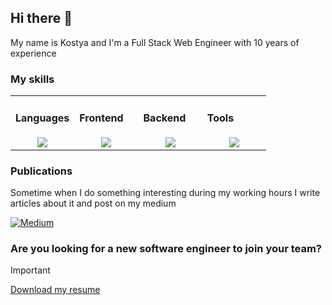 ## Hi there 👋

My name is Kostya and I'm a Full Stack Web Engineer with 10 years of experience

### My skills
<table><tr><td valign="top" width="25%"> 
      
#### Languages
<div align="center">
  <img src="https://skillicons.dev/icons?i=ts,js,nodejs,php&perline=4" />
</div>
    </td><td valign="top" width="25%">
      
#### Frontend
<div align="center">
  <img src="https://skillicons.dev/icons?i=nextjs,react,tailwind,redux,html,css&perline=4" />
</div>
    </td><td valign="top" width="25%">
      
#### Backend
<div align="center">
  <img src="https://skillicons.dev/icons?i=prisma,express,nodejs,mongodb,postgres,mysql,apollo&perline=4" />
</div>
    </td><td valign="top" width="25%">
      
#### Tools
<div align="center">
  <img src="https://skillicons.dev/icons?i=github,git,docker,figma,npm&perline=4" />
</div>
    </td></tr></table>


### Publications
Sometime when I do something interesting during my working hours I write articles about it and post on my medium
<div>
  <a href="https://medium.com/@keithchasen">
    <img src="https://img.shields.io/badge/Medium-12100E?style=for-the-badge&logo=medium&logoColor=white" target="_blank" alt="Medium">
  </a>
</div>

### Are you looking for a new software engineer to join your team?
> [!IMPORTANT]  
> <a href="https://drive.google.com/file/d/1PXQfEV3sRdLerO4uTMdL8cmlI40AQAf2/view?usp=drive_link" download>Download my resume</a>





<!--
**KeithChasen/keithchasen** is a ✨ _special_ ✨ repository because its `README.md` (this file) appears on your GitHub profile.

Here are some ideas to get you started:

- 🔭 I’m currently working on ...
- 🌱 I’m currently learning ...
- 👯 I’m looking to collaborate on ...
- 🤔 I’m looking for help with ...
- 💬 Ask me about ...
- 📫 How to reach me: ...
- 😄 Pronouns: ...
- ⚡ Fun fact: ...
-->
